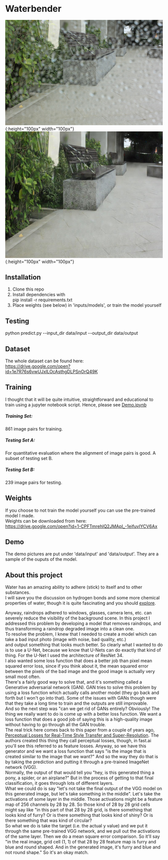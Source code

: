 # Waterbender
![Input_Demo](https://github.com/Shaier/Waterbender/blob/master/data/input/62_rain.jpg){:height="100px" width="100px"}
![Output_Demo](https://github.com/Shaier/Waterbender/blob/master/data/output/62_prediction.jpg){:height="100px" width="100px"}

## Installation
1. Clone this repo
2. Install dependencies with   
pip install -r requirements.txt
3. Place weights (see below) in 'inputs/models', or train the model yourself

## Testing
python predict.py --input_dir data/input --output_dir data/output

## Dataset
The whole dataset can be found here:  
https://drive.google.com/open?id=1e7R76s6vwUJxILOcAsthgDLPSnOrQ49K  

## Training
I thought that it will be quite intuitive, straightforward and educational to train using a jupyter notebook script. Hence, please see [Demo.ipynb](Demo.ipynb)    

##### Training Set:

861 image pairs for training.

##### Testing Set A:

For quantitative evaluation where the alignment of image pairs is good. A subset of testing set B.

##### Testing Set B:

239 image pairs for testing.
## Weights
If you choose to not train the model yourself you can use the pre-trained model I made.   
Weights can be downloaded from here:  
https://drive.google.com/open?id=1-CPFTmrehlQ2JMApI_-1eifuvIYCV6Ax

## Demo
The demo pictures are put under 'data/input' and 'data/output'. They are a sample of the ouputs of the model.

## About this project
Water has an amazing ability to adhere (stick) to itself and to other substances.  
I will save you the discussion on hydrogen bonds and some more chemical properties of water, though it is quite fascinating and you should [explore](https://manoa.hawaii.edu/exploringourfluidearth/chemical/properties-water/hydrogen-bonds-make-water-sticky).
  
Anyway, raindrops adhered to windows, glasses, camera lens, etc. can severely reduce the visibility of the background scene. In this project I addressed
this problem by developing a model that removes raindrops, and thus transforming a raindrop degraded image into a clean one.  
To resolve the problem, I knew that I needed to create a model which can take a bad input photo (image with noise, bad quality, etc.)  
and output something that looks much better. So clearly what I wanted to do is to use a U-Net, because we know that U-Nets can do 
exactly that kind of thing. For the U-Net I used the architecture of ResNet 34.  
I also wanted some loss function that does a better job than pixel mean squared error loss, since if you think about it, 
the mean squared error between the pixels of the bad image and the good image is actually very small most often.  
There's a fairly good way to solve that, and it's something called a Generative adversarial network (GAN). 
GAN tries to solve this problem by using a loss function which actually calls another model (they go back and forth but I won't go into that). 
Some of the issues with GANs though were that they take a long time to train and the outputs are still improvable.   
And so the next step was "can we get rid of GANs entirely?
Obviously! The thing we really want to do is come up with a better loss function. We want a loss function that does a good job 
of saying this is a high-quality image without having to go through all the GAN trouble.  
The real trick here comes back to this paper from a couple of years ago, [Perceptual Losses for Real-Time Style Transfer and Super-Resolution](https://arxiv.org/abs/1603.08155). 
The authors created this thing they call perceptual losses, though, in fast.ai you'll see this referred to as feature losses.
Anyway, so we have this generator and we want a loss function that says "is the image that is created similar to the image that we want?" 
And so the way they do that is by taking the prediction and putting it through a pre-trained ImageNet network (VGG).  
Normally, the output of that would tell you "hey, is this generated thing a pony, a spider, or an airplane?" 
But in the process of getting to that final classification, it goes through lots of different layers.  
What we could do is say "let's not take the final output of the VGG model on this generated image, but let's take something in the middle". 
Let's take the activations of some layer in the middle. Those activations might be a feature map of 256 channels by 28 by 28. 
So those kind of 28 by 28 grid cells might say  like "in this part of that 28 by 28 grid, 
is there something that looks kind of furry? Or is there something that looks kind of shiny? Or is there something that was kind of circular?  
So what we do is take the target (i.e. the actual y value) and we put it through the same pre-trained VGG network, 
and we pull out the activations of the same layer. Then we do a mean square error comparison. So it'll say "in the real image, grid cell 
(1, 1) of that 28 by 28 feature map is furry and blue and round shaped. And in the generated image, it's furry and blue and not round 
shape." So it's an okay match.    
